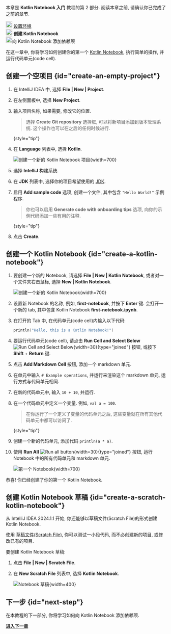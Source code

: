 [//]: # (title: 创建你的第一个 Kotlin Notebook)

<tldr>
   <p>本章是 <strong>Kotlin Notebook 入门</strong> 教程的第 2 部分. 阅读本章之前, 请确认你已完成了之前的章节.</p>
   <p><img src="icon-1-done.svg" width="20" alt="First step"/> <a href="kotlin-notebook-set-up-env.md">设置环境</a><br/>
      <img src="icon-2.svg" width="20" alt="Second step"/> <strong>创建 Kotlin Notebook</strong><br/>
      <img src="icon-3-todo.svg" width="20" alt="Third step"/>向 Kotlin Notebook 添加依赖项<br/>
  </p>
</tldr>

在这一章中, 你将学习如何创建你的第一个 [Kotlin Notebook](kotlin-notebook-overview.md), 执行简单的操作, 并运行代码单元(code cell).

## 创建一个空项目 {id="create-an-empty-project"}

1. 在 IntelliJ IDEA 中, 选择 **File | New | Project**.
2. 在左侧面板中, 选择 **New Project**. 
3. 输入项目名称, 如果需要, 修改它的位置.

   > 选择 **Create Git repository** 选择框, 可以将新项目添加到版本管理系统.
   > 这个操作也可以在之后的任何时候进行.
   > 
   {style="tip"}

4. 在 **Language** 列表中, 选择 **Kotlin**.

   ![创建一个新的 Kotlin Notebook 项目](new-notebook-project.png){width=700}

5. 选择 **IntelliJ** 构建系统.
6. 在 **JDK** 列表中, 选择你的项目希望使用的 [JDK](https://www.oracle.com/java/technologies/downloads/).
7. 启用 **Add sample code** 选项, 创建一个文件, 其中包含 `"Hello World!"` 示例程序.

   > 你也可以启用 **Generate code with onboarding tips** 选项, 向你的示例代码添加一些有用的注释.
   > 
   {style="tip"}

8. 点击 **Create**.

## 创建一个 Kotlin Notebook {id="create-a-kotlin-notebook"}

1. 要创建一个新的 Notebook, 请选择 **File | New | Kotlin Notebook**, 或者对一个文件夹右击鼠标, 选择 **New | Kotlin Notebook**.

   ![创建一个新的 Kotlin Notebook](new-notebook.png){width=700}

2. 设置新 Notebook 的名称, 例如, **first-notebook**, 并按下 **Enter** 键.
   会打开一个新的 tab, 其中包含 Kotlin Notebook **first-notebook.ipynb**.
3. 在打开的 Tab 中, 在代码单元(code cell)内输入以下代码:

   ```kotlin
   println("Hello, this is a Kotlin Notebook!")
   ```
4. 要运行代码单元(code cell), 请点击 **Run Cell and Select Below** ![Run Cell and Select Below](run-cell-and-select-below.png){width=30}{type="joined"} 按钮,
   或按下 **Shift** + **Return** 键.
5. 点击 **Add Markdown Cell** 按钮, 添加一个 markdown 单元.
6. 在单元中输入 `# Example operations`, 并运行来渲染这个 markdown 单元, 运行方式与代码单元相同.
7. 在新的代码单元中, 输入 `10 + 10`, 并运行.
8. 在一个代码单元中定义一个变量. 例如, `val a = 100`. 

   > 在你运行了一个定义了变量的代码单元之后, 这些变量就在所有其他代码单元中都可以访问了.
   > 
   {style="tip"}

9. 创建一个新的代码单元, 添加代码 `println(a * a)`.
10. 使用 **Run All** ![Run all button](run-all-button.png){width=30}{type="joined"} 按钮, 运行 Notebook 中的所有代码单元和 markdown 单元.

    ![第一个 Notebook](first-notebook.png){width=700}

恭喜! 你已经创建了你的第一个 Kotlin Notebook.

## 创建 Kotlin Notebook 草稿 {id="create-a-scratch-kotlin-notebook"}

从 IntelliJ IDEA 2024.1.1 开始, 你还能够以草稿文件(Scratch File)的形式创建 Kotlin Notebook.

使用 [草稿文件(Scratch File)](https://www.jetbrains.com/help/idea/scratches.html#create-scratch-file), 你可以测试一小段代码, 而不必创建新的项目, 或修改已有的项目.

要创建 Kotlin Notebook 草稿:

1. 点击 **File | New | Scratch File**.
2. 在 **New Scratch File** 列表中, 选择 **Kotlin Notebook**.

   ![Notebook 草稿](kotlin-notebook-scratch-file.png){width=400}

## 下一步 {id="next-step"}

在本教程的下一部分, 你将学习如何向 Kotlin Notebook 添加依赖项.

**[进入下一章](kotlin-notebook-add-dependencies.md)**
